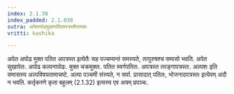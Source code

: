 ```yaml
---
index: 2.1.38
index_padded: 2.1.038
sutra: अपेतापोढमुक्तपतितापत्रस्तैरल्पशः
vritti: kashika

---
```

अपेत अपोढ मुक्त पतित अपत्रस्त इत्येतैः सह पज्चम्यन्तं समस्यते, तत्पुरुषश्च समासो भवति. अपेत सुखापेतः. अपोढ कल्पनापोढः. मुक्त चक्रमुक्तः. पतित स्वर्गपतितः. अपत्रस्त तरङ्गापत्रस्तः. अल्पशः इति समासस्य अल्पविषयतामाचष्टे. अल्पा पञ्चमी संस्यते, न सर्वा. प्रासादात् पतितः, भोजनादपत्रस्तः इत्येवम् अदौ न भवति. कर्तृकरणे कृता बहुलम् (2.1.32) इत्यस्य एव अयम् प्रपञ्चः.